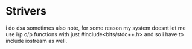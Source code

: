 # Strivers
i do dsa sometimes
also note, for some reason my system doesnt let me use i/p o/p functions with just #include<bits/stdc++.h> and so i have to include iostream as well.
